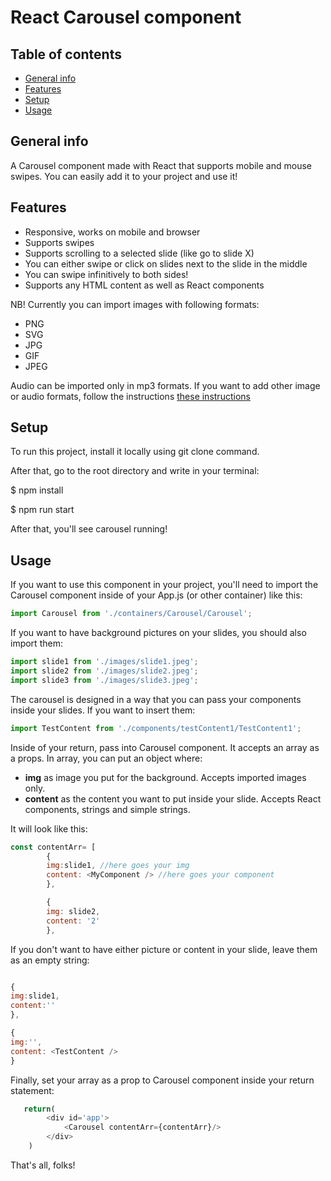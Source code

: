 # React Carousel component

## Table of contents
* [General info](#general-info)
* [Features](#features)
* [Setup](#setup)
* [Usage](#usage)

## General info
A Carousel component made with React that supports mobile and mouse swipes. You can easily add it to your project and use it! 

## Features 
* Responsive, works on mobile and browser
* Supports swipes
* Supports scrolling to a selected slide (like go to slide X)
* You can either swipe or click on slides next to the slide in the middle
* You can swipe infinitively to both sides!
* Supports any HTML content as well as React components

NB! Currently you can import images with following formats:
* PNG
* SVG
* JPG
* GIF
* JPEG

Audio can be imported only in mp3 formats. If you want to add other image or audio formats, follow the instructions [these instructions](https://www.npmjs.com/package/file-loader)

## Setup
To run this project, install it locally using git clone command.

After that, go to the root directory and write in your terminal:

$ npm install

$ npm run start

After that, you'll see carousel running!

## Usage

If you want to use this component in your project, you'll need to import the Carousel component inside of your App.js (or other container) like this: 

```javascript
import Carousel from './containers/Carousel/Carousel';
```
If you want to have background pictures on your slides, you should also import them:

```javascript
import slide1 from './images/slide1.jpeg';
import slide2 from './images/slide2.jpeg';
import slide3 from './images/slide3.jpeg';
```

The carousel is designed in a way that you can pass your components inside your slides. If you want to insert them:

```javascript
import TestContent from './components/testContent1/TestContent1';
```

Inside of your return, pass into Carousel component. It accepts an array as a props. In array, you can put an object where:
* **img** as image you put for the background. Accepts imported images only.
* **content** as the content you want to put inside your slide. Accepts React components, strings and simple strings.

It will look like this: 

```javascript
const contentArr= [
        {
        img:slide1, //here goes your img
        content: <MyComponent /> //here goes your component
        },

        {
        img: slide2,
        content: '2'
        },
```
        
If you don't want to have either picture or content in your slide, leave them as an empty string: 

```javascript 

{       
img:slide1,
content:''
},

{
img:'',
content: <TestContent />
}
```

Finally, set your array as a prop to Carousel component inside your return statement: 

```javascript
   return(
        <div id='app'>
            <Carousel contentArr={contentArr}/>
        </div>
    )
```
That's all, folks!
    
